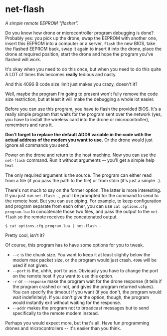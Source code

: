 # net-flash
*A simple remote EEPROM "flasher".*

Do you know how drone or microcontroller program debugging is done? Probably
yes: you pick up the drone, swap the EEPROM with another one, insert this
EEPROM into a computer or a server, `flash` the new BIOS, take the flashed
EEPROM back, swap it again to insert it into the drone, place the drone at
required position, start the drone and hope the program you've flashed will
work.

It's okay when you need to do this once, but when you need to do this quite A
LOT of times this becomes **really** tedious and nasty.

And this 4096 B code size limit just makes you crazy, doesn't it?

Well, maybe the program I'm going to present won't fully remove the code size
restriction, but at least it will make the debugging a whole lot easier.

Before you can use this program, you have to flash the provided BIOS. It's a
really simple program that waits for the program sent over the network (yes,
you have to install the wireless card into the drone or microcontroller),
remembers and runs it.

**Don't forget to replace the default ADDR variable in the code with the actual
address of the modem you want to use.** Or the drone would just ignore
all commands you send.

Power on the drone and return to the host machine. Now you can use
the `net-flash` command. Run it without arguments -- you'll get a simple help
text.

The only required argument is the source. The program can either read from a
file (if you pass the path to the file) or from stdin (it's just a simple `-`).

There's not much to say on the former option. The latter is more interesting.
If you just run `net-flash -`, you'll be prompted for the command to send to
the remote host. But you can use piping. For example, to keep configuration and
program separate from each other, you can use `cat options.cfg program.lua` to
concatenate those two files, and pass the output to the `net-flash` so the
remote receives the concatenated output.

```
$ cat options.cfg program.lua | net-flash -
```

Pretty cool, isn't it?

Of course, this program has to have some options for you to tweak.

* `--c` is the chunk size. You want to keep it at least slightly below the modem max packet size, or the program would just crash. `4096` will be used if not given.
* `--port` is the, uhhh, port to use. Obviously you have to change the port on the remote host if you want to use this option.
* `-r` or `--response` make the program wait for the drone response (it tells if the program crashed or not, and gives the program returned values). You can specify the timeout if you want (if you don't, the program would wait indefinitely). If you don't give the option, though, the program would instantly exit without waiting for the response.
* `--addr` makes the program not to broadcast messages but to send specifically to the remote modem instead.

Perhaps you would expect more, but that's all. Have fun programming drones and microcontrollers -- it's easier than you think.
